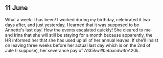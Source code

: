 ## 11 June

What a week it has been! I worked during my birthday, celebrated it two days after, and just yesterday, I learned that it was supposed to be Annette's last day! How the events escalated quickly! She cleared to me and Irina that she will still be staying for a month because apparently, the HR informed her that she has used up all of her annual leaves. If she'll insist on leaving three weeks before her actual last day which is on the 2nd of Jule (I suppose), her severance pay of A$135k will be taxed with A$20k.